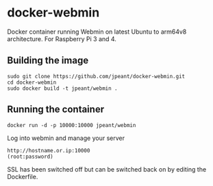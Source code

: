 # docker-webmin
Docker container running Webmin on latest Ubuntu to arm64v8 architecture. For Raspberry Pi 3 and 4.

## Building the image
```
sudo git clone https://github.com/jpeant/docker-webmin.git
cd docker-webmin
sudo docker build -t jpeant/webmin .
```

## Running the container
```
docker run -d -p 10000:10000 jpeant/webmin
```

Log into webmin and manage your server
```
http://hostname.or.ip:10000
(root:password)
```

SSL has been switched off but can be switched back on by editing the Dockerfile.
